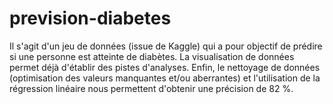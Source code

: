 # prevision-diabetes

Il s'agit d'un jeu de données (issue de Kaggle) qui a pour objectif de prédire si une personne est atteinte de diabètes. 
La visualisation de données permet déjà d'établir des pistes d'analyses. 
Enfin, le nettoyage de données (optimisation des valeurs manquantes et/ou aberrantes) et l'utilisation de la régression linéaire nous permettent d'obtenir une précision de 82 %. 
